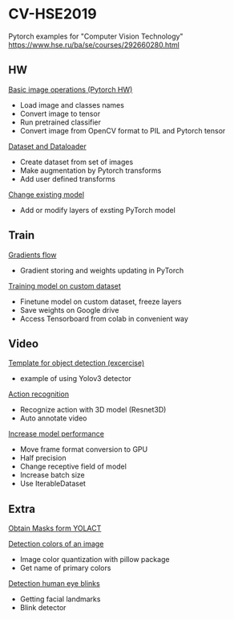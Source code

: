 # CV-HSE2019
Pytorch examples for "Computer Vision Technology"
https://www.hse.ru/ba/se/courses/292660280.html

## HW

[Basic image operations (Pytorch HW)](/helloworld/HelloWorld.ipynb)

- Load image and classes names
- Convert image to tensor
- Run pretrained classifier
- Convert image from OpenCV format to PIL and Pytorch tensor

[Dataset and Dataloader](helloworld/Dataset_and_Dataloader.ipynb)
- Create dataset from set of images
- Make augmentation by Pytorch transforms
- Add user defined transforms

[Change existing model](helloworld/Change_model_structure.ipynb)
- Add or modify layers of exsting PyTorch model 

## Train

[Gradients flow](train/Understanding_grads.ipynb)
- Gradient storing and weights updating in PyTorch

[Training model on custom dataset](train/Train_with_Tensorboard.ipynb)
- Finetune model on custom dataset, freeze layers 
- Save weights on Google drive
- Access Tensorboard from colab in convenient way

## Video

[Template for object detection (excercise)](video/exercise.ipynb)
- example of using Yolov3 detector

[Action recognition](video/Action_recognition.ipynb)
- Recognize action with 3D model (Resnet3D)
- Auto annotate video 

[Increase model performance](video/Performance.ipynb)
- Move frame format conversion to GPU
- Half precision
- Change receptive field of model
- Increase batch size
- Use IterableDataset

## Extra

[Obtain Masks form YOLACT](extra/YOLACT_get_mask.ipynb)

[Detection colors of an image](extra/Base_colors_detection.ipynb)
- Image color quantization with pillow package
- Get name of primary colors

[Detection human eye blinks](extra/Eye_blink_detection.ipynb)
- Getting facial landmarks
- Blink detector
